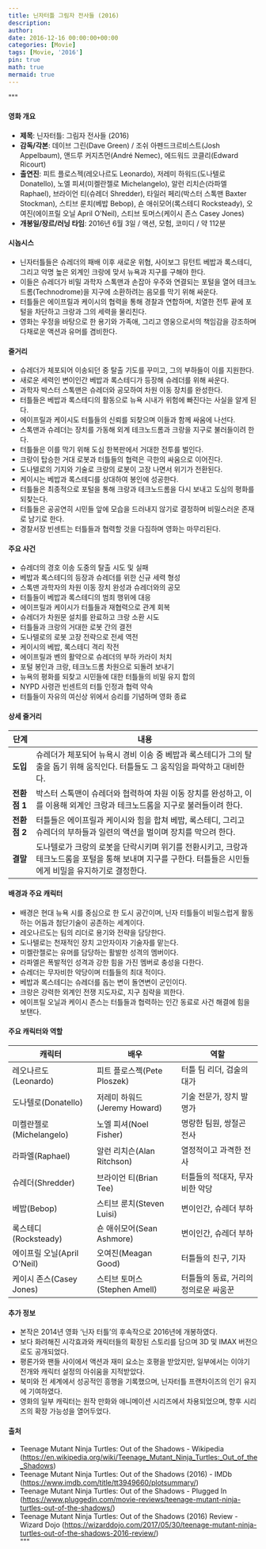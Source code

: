 ```yaml
---
title: 닌자터틀 그림자 전사들 (2016)
description: 
author: 
date: 2016-12-16 00:00:00+00:00
categories: [Movie]
tags: [Movie, '2016']
pin: true
math: true
mermaid: true
---
```

"""
#### 영화 개요

- **제목**: 닌자터틀: 그림자 전사들 (2016)
- **감독/각본**: 데이브 그린(Dave Green) / 조쉬 아펜드크르비스트(Josh Appelbaum), 앤드루 커지츠먼(André Nemec), 에드워드 코클리(Edward Ricourt)
- **출연진**: 피트 플로스젝(레오나르도 Leonardo), 저레미 하워드(도나텔로 Donatello), 노엘 피셔(미켈란젤로 Michelangelo), 알런 리치슨(라파엘 Raphael), 브라이언 티(슈레더 Shredder), 타일러 페리(박스터 스톡맨 Baxter Stockman), 스티브 룬치(베밥 Bebop), 숀 애쉬모어(록스테디 Rocksteady), 오여진(에이프릴 오닐 April O'Neil), 스티브 토머스(케이시 존스 Casey Jones)
- **개봉일/장르/러닝 타임**: 2016년 6월 3일 / 액션, 모험, 코미디 / 약 112분

#### 시놉시스

- 닌자터틀들은 슈레더의 패배 이후 새로운 위협, 사이보그 뮤턴트 베밥과 록스테디, 그리고 악명 높은 외계인 크랑에 맞서 뉴욕과 지구를 구해야 한다.  
- 이들은 슈레더가 비밀 과학자 스톡맨과 손잡아 우주와 연결되는 포털을 열어 테크노드롬(Technodrome)을 지구에 소환하려는 음모를 막기 위해 싸운다.  
- 터틀들은 에이프릴과 케이시의 협력을 통해 경찰과 연합하며, 치열한 전투 끝에 포털을 차단하고 크랑과 그의 세력을 물리친다.  
- 영화는 우정을 바탕으로 한 용기와 가족애, 그리고 영웅으로서의 책임감을 강조하며 다채로운 액션과 유머를 겸비한다.  

#### 줄거리

- 슈레더가 체포되어 이송되던 중 탈출 기도를 꾸미고, 그의 부하들이 이를 지원한다.  
- 새로운 세력인 변이인간 베밥과 록스테디가 등장해 슈레더를 위해 싸운다.  
- 과학자 박스터 스톡맨은 슈레더와 공모하여 차원 이동 장치를 완성한다.  
- 터틀들은 베밥과 록스테디의 활동으로 뉴욕 시내가 위험에 빠진다는 사실을 알게 된다.  
- 에이프릴과 케이시도 터틀들의 신뢰를 되찾으며 이들과 함께 싸움에 나선다.  
- 스톡맨과 슈레더는 장치를 가동해 외계 테크노드롬과 크랑을 지구로 불러들이려 한다.  
- 터틀들은 이를 막기 위해 도심 한복판에서 거대한 전투를 벌인다.  
- 크랑이 탑승한 거대 로봇과 터틀들의 협력은 극한의 싸움으로 이어진다.  
- 도나텔로의 기지와 기술로 크랑의 로봇이 고장 나면서 위기가 전환된다.  
- 케이시는 베밥과 록스테디를 상대하여 봉인에 성공한다.  
- 터틀들은 최종적으로 포털을 통해 크랑과 테크노드롬을 다시 보내고 도심의 평화를 되찾는다.  
- 터틀들은 공공연히 시민들 앞에 모습을 드러내지 않기로 결정하며 비밀스러운 존재로 남기로 한다.  
- 경찰서장 빈센트는 터틀들과 협력할 것을 다짐하며 영화는 마무리된다.  

#### 주요 사건

- 슈레더의 경호 이송 도중의 탈출 시도 및 실패  
- 베밥과 록스테디의 등장과 슈레더를 위한 신규 세력 형성  
- 스톡맨 과학자의 차원 이동 장치 완성과 슈레더와의 공모  
- 터틀들이 베밥과 록스테디의 범죄 행위에 대응  
- 에이프릴과 케이시가 터틀들과 재협력으로 관계 회복  
- 슈레더가 차원문 설치를 완료하고 크랑 소환 시도  
- 터틀들과 크랑의 거대한 로봇 간의 결전  
- 도나텔로의 로봇 고장 전략으로 전세 역전  
- 케이시의 베밥, 록스테디 격리 작전  
- 에이프릴과 벤의 활약으로 슈레더의 부하 카라이 처치  
- 포털 봉인과 크랑, 테크노드롬 차원으로 되돌려 보내기  
- 뉴욕의 평화를 되찾고 시민들에 대한 터틀들의 비밀 유지 합의  
- NYPD 사령관 빈센트의 터틀 인정과 협력 약속  
- 터틀들이 자유의 여신상 위에서 승리를 기념하며 영화 종료  

#### 상세 줄거리

| **단계** | **내용** |
|----------|----------|
| **도입** | 슈레더가 체포되어 뉴욕시 경비 이송 중 베밥과 록스테디가 그의 탈출을 돕기 위해 움직인다. 터틀들도 그 움직임을 파악하고 대비한다. |
| **전환점 1** | 박스터 스톡맨이 슈레더와 협력하여 차원 이동 장치를 완성하고, 이를 이용해 외계인 크랑과 테크노드롬을 지구로 불러들이려 한다. |
| **전환점 2** | 터틀들은 에이프릴과 케이시와 힘을 합쳐 베밥, 록스테디, 그리고 슈레더의 부하들과 일련의 액션을 벌이며 장치를 막으려 한다. |
| **결말** | 도나텔로가 크랑의 로봇을 단락시키며 위기를 전환시키고, 크랑과 테크노드롬을 포털을 통해 보내며 지구를 구한다. 터틀들은 시민들에게 비밀을 유지하기로 결정한다. |

#### 배경과 주요 캐릭터

- 배경은 현대 뉴욕 시를 중심으로 한 도시 공간이며, 닌자 터틀들이 비밀스럽게 활동하는 어둠과 첨단기술이 공존하는 세계이다.  
- 레오나르도는 팀의 리더로 용기와 전략을 담당한다.  
- 도나텔로는 천재적인 장치 고안자이자 기술자를 맡는다.  
- 미켈란젤로는 유머를 담당하는 활발한 성격의 멤버이다.  
- 라파엘은 폭발적인 성격과 강한 힘을 가진 멤버로 충성을 다한다.  
- 슈레더는 무자비한 악당이며 터틀들의 최대 적이다.  
- 베밥과 록스테디는 슈레더를 돕는 변이 돌연변이 군인이다.  
- 크랑은 강력한 외계인 전쟁 지도자로, 지구 침략을 꾀한다.  
- 에이프릴 오닐과 케이시 존스는 터틀들과 협력하는 인간 동료로 사건 해결에 힘을 보탠다.  

#### 주요 캐릭터와 역할

| **캐릭터** | **배우** | **역할** |
|------------|----------|----------|
| 레오나르도(Leonardo) | 피트 플로스젝(Pete Ploszek) | 터틀 팀 리더, 검술의 대가 |
| 도나텔로(Donatello)   | 저레미 하워드(Jeremy Howard) | 기술 전문가, 장치 발명가 |
| 미켈란젤로(Michelangelo) | 노엘 피셔(Noel Fisher) | 명랑한 팀원, 쌍절곤 전사 |
| 라파엘(Raphael)       | 알런 리치슨(Alan Ritchson) | 열정적이고 과격한 전사 |
| 슈레더(Shredder)       | 브라이언 티(Brian Tee)      | 터틀들의 적대자, 무자비한 악당 |
| 베밥(Bebop)            | 스티브 룬치(Steven Luisi)   | 변이인간, 슈레더 부하 |
| 록스테디(Rocksteady)   | 숀 애쉬모어(Sean Ashmore)  | 변이인간, 슈레더 부하 |
| 에이프릴 오닐(April O'Neil) | 오여진(Meagan Good)          | 터틀들의 친구, 기자 |
| 케이시 존스(Casey Jones) | 스티브 토머스(Stephen Amell) | 터틀들의 동료, 거리의 정의로운 싸움꾼 |

#### 추가 정보

- 본작은 2014년 영화 ‘닌자 터틀’의 후속작으로 2016년에 개봉하였다.  
- 보다 화려해진 시각효과와 캐릭터들의 확장된 스토리를 담으며 3D 및 IMAX 버전으로도 공개되었다.  
- 평론가와 팬들 사이에서 액션과 재미 요소는 호평을 받았지만, 일부에서는 이야기 전개와 캐릭터 설정의 아쉬움을 지적받았다.  
- 북미와 전 세계에서 성공적인 흥행을 기록했으며, 닌자터틀 프랜차이즈의 인기 유지에 기여하였다.  
- 영화의 일부 캐릭터는 원작 만화와 애니메이션 시리즈에서 차용되었으며, 향후 시리즈의 확장 가능성을 열어두었다.  

#### 출처

- Teenage Mutant Ninja Turtles: Out of the Shadows - Wikipedia (https://en.wikipedia.org/wiki/Teenage_Mutant_Ninja_Turtles:_Out_of_the_Shadows)  
- Teenage Mutant Ninja Turtles: Out of the Shadows (2016) - IMDb (https://www.imdb.com/title/tt3949660/plotsummary/)  
- Teenage Mutant Ninja Turtles: Out of the Shadows - Plugged In (https://www.pluggedin.com/movie-reviews/teenage-mutant-ninja-turtles-out-of-the-shadows/)  
- Teenage Mutant Ninja Turtles: Out of the Shadows (2016) Review - Wizard Dojo (https://wizarddojo.com/2017/05/30/teenage-mutant-ninja-turtles-out-of-the-shadows-2016-review/)  
"""